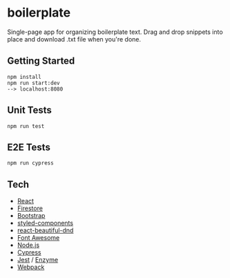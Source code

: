 # boilerplate

Single-page app for organizing boilerplate text. Drag and drop snippets into place and download .txt file when you're done.

## Getting Started
````
npm install
npm run start:dev
--> localhost:8080
````

## Unit Tests
````
npm run test
````

## E2E Tests
````
npm run cypress
````

## Tech
* [React](https://reactjs.org/)
* [Firestore](https://firebase.google.com/docs/firestore/)
* [Bootstrap](https://getbootstrap.com/)
* [styled-components](https://www.styled-components.com/)
* [react-beautiful-dnd](https://github.com/atlassian/react-beautiful-dnd)
* [Font Awesome](https://fontawesome.com/)
* [Node.js](https://nodejs.org/en/)
* [Cypress](https://www.cypress.io/)
* [Jest](https://facebook.github.io/jest/) / [Enzyme](http://airbnb.io/enzyme/)
* [Webpack](https://webpack.js.org/)